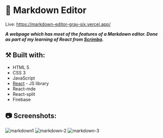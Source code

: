 # 💭 Markdown Editor

Live: https://markdown-editor-gray-six.vercel.app/

***A webpage which has most of the features of a Markdown editor. Done as part of my learning of React from [Scrimba](https://v2.scrimba.com/home).***

## ⚒️ Built with:
- HTML 5
- CSS 3
- JavaScript
- [React](https://reactjs.org/) - JS library
- React-mde
- React-split
- Firebase

## 📷 Screenshots:

![markdown1](https://github.com/user-attachments/assets/59ad9368-f3a2-4efe-bc69-30604f5a2755)
![markdown-2](https://github.com/user-attachments/assets/2e7ebd7f-f7a3-4e55-b302-5f8132e2c8e3)
![markdown-3](https://github.com/user-attachments/assets/53a80f79-4c89-45a0-8326-50835a18a16c)
